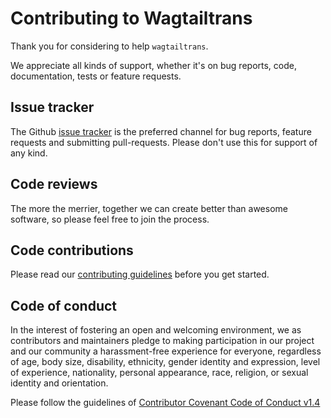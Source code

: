 # Contributing to Wagtailtrans

Thank you for considering to help `wagtailtrans`.

We appreciate all kinds of support, whether it's on bug reports, code, documentation, tests or feature requests.


## Issue tracker

The Github [issue tracker](https://github.com/LUKKIEN/wagtailtrans/issues) is the preferred channel for bug reports,
feature requests and submitting pull-requests. Please don't use this for support of any kind.


## Code reviews

The more the merrier, together we can create better than awesome software, so please feel free to join the process.

## Code contributions

Please read our [contributing guidelines](http://wagtailtrans.readthedocs.io/en/latest/contributing/index.html) before you get started.

## Code of conduct

In the interest of fostering an open and welcoming environment, we as contributors and maintainers pledge to
making participation in our project and our community a harassment-free experience for everyone, regardless of
age, body size, disability, ethnicity, gender identity and expression, level of experience, nationality, personal
appearance, race, religion, or sexual identity and orientation.

Please follow the guidelines of [Contributor Covenant Code of Conduct v1.4](http://contributor-covenant.org/version/1/4/)
